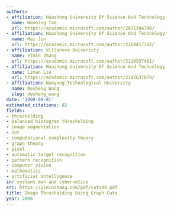 ```yaml
---
authors:
- affiliation: Huazhong University Of Science And Technology
  name: Wenbing Tao
  url: https://academic.microsoft.com/author/2071344740/
- affiliation: Huazhong University Of Science And Technology
  name: Hai Jin
  url: https://academic.microsoft.com/author/2168417342/
- affiliation: Villanova University
  name: Yimin Zhang
  url: https://academic.microsoft.com/author/2110937481/
- affiliation: Huazhong University Of Science And Technology
  name: Liman Liu
  url: https://academic.microsoft.com/author/2142637079/
- affiliation: Nanyang Technological University
  name: Desheng Wang
  slug: desheng_wang
date: '2008-09-01'
estimated_citations: 82
fields:
- thresholding
- balanced histogram thresholding
- image segmentation
- cut
- computational complexity theory
- graph theory
- pixel
- automatic target recognition
- pattern recognition
- computer vision
- mathematics
- artificial intelligence
in: systems man and cybernetics
src: https://yiminzhang.com/pdf/cuts08.pdf
title: Image Thresholding Using Graph Cuts
year: 2008
---
```

